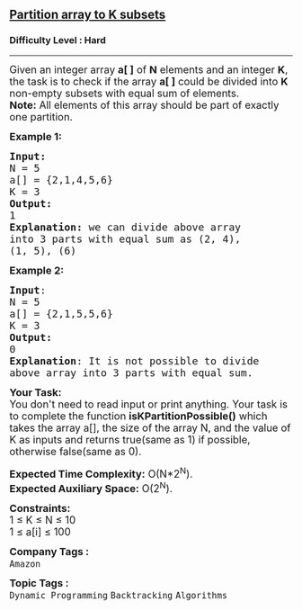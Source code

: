 <h2><a href="https://practice.geeksforgeeks.org/problems/partition-array-to-k-subsets/1">Partition array to K subsets</a></h2><h3>Difficulty Level : Hard</h3><hr><div class="problems_problem_content__Xm_eO"><p><span style="font-size:18px">Given an integer array <strong>a[ ]</strong> of <strong>N</strong> elements and an integer <strong>K</strong>, the task is to check if the array <strong>a[ ]</strong>&nbsp;could be divided into <strong>K</strong> non-empty subsets with equal sum of elements.<br>
<strong>Note:</strong>&nbsp;All elements of this array should be part of exactly one partition.</span></p>

<p><span style="font-size:18px"><strong>Example 1:</strong></span></p>

<pre><span style="font-size:18px"><strong>Input:</strong> 
N = 5
a[] = {2,1,4,5,6}
K = 3
<strong>Output:</strong> 
1
<strong>Explanation:</strong> we can divide above array 
into 3 parts with equal sum as (2, 4), 
(1, 5),&nbsp;(6)
</span></pre>

<p><span style="font-size:18px"><strong>Example 2:</strong></span></p>

<pre><span style="font-size:18px"><strong>Input</strong>: 
N = 5 
a[] = {2,1,5,5,6}
K = 3
<strong>Output:</strong> 
0
<strong>Explanation</strong>: It is not possible to divide
above array into 3 parts with equal sum.</span>
</pre>

<p><span style="font-size:18px"><strong>Your Task:</strong><br>
You don't need to read input or print anything. Your task is to complete the function&nbsp;<strong>isKPartitionPossible()</strong>&nbsp;which takes the array a[],&nbsp;the size of the array N, and the value of K as inputs and returns true(same as 1) if possible, otherwise false(same as 0).</span></p>

<p><span style="font-size:18px"><strong>Expected Time Complexity:</strong>&nbsp;O(N*2<sup>N</sup>).<br>
<strong>Expected Auxiliary&nbsp;Space:</strong>&nbsp;O(2<sup>N</sup>).</span></p>

<p><span style="font-size:18px"><strong>Constraints:</strong><br>
1 ≤&nbsp;K ≤ N ≤ 10<br>
1 ≤ a[i] ≤ 100</span></p>
</div><p><span style=font-size:18px><strong>Company Tags : </strong><br><code>Amazon</code>&nbsp;<br><p><span style=font-size:18px><strong>Topic Tags : </strong><br><code>Dynamic Programming</code>&nbsp;<code>Backtracking</code>&nbsp;<code>Algorithms</code>&nbsp;
